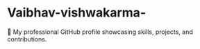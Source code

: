 # Vaibhav-vishwakarma-
🚀 My professional GitHub profile showcasing skills, projects, and contributions.
